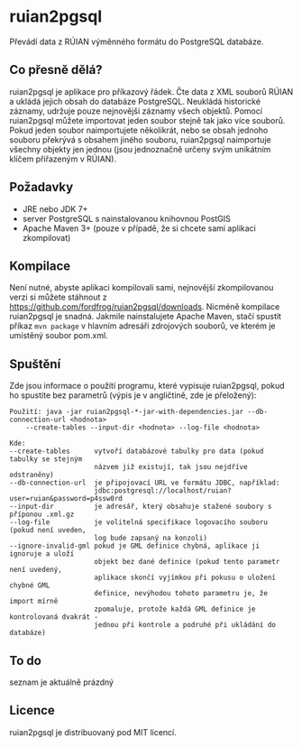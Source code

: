 ruian2pgsql
===========

Převádí data z RÚIAN výměnného formátu do PostgreSQL databáze.

Co přesně dělá?
---------------

ruian2pgsql je aplikace pro příkazový řádek. Čte data z XML souborů RÚIAN a
ukládá jejich obsah do databáze PostgreSQL. Neukládá historické záznamy, udržuje
pouze nejnovější záznamy všech objektů. Pomocí ruian2pgsql můžete importovat
jeden soubor stejně tak jako více souborů. Pokud jeden soubor naimportujete
několikrát, nebo se obsah jednoho souboru překrývá s obsahem jiného souboru,
ruian2pgsql naimportuje všechny objekty jen jednou (jsou jednoznačně určeny svým
unikátním klíčem přiřazeným v RÚIAN).

Požadavky
---------

* JRE nebo JDK 7+
* server PostgreSQL s nainstalovanou knihovnou PostGIS
* Apache Maven 3+ (pouze v případě, že si chcete sami aplikaci zkompilovat)

Kompilace
---------

Není nutné, abyste aplikaci kompilovali sami, nejnovější zkompilovanou verzi si
můžete stáhnout z https://github.com/fordfrog/ruian2pgsql/downloads. Nicméně
kompilace ruian2pgsql je snadná. Jakmile nainstalujete Apache Maven, stačí
spustit příkaz `mvn package` v hlavním adresáři zdrojových souborů, ve kterém je
umístěný soubor pom.xml.

Spuštění
--------

Zde jsou informace o použití programu, které vypisuje ruian2pgsql, pokud ho
spustíte bez parametrů (výpis je v angličtině, zde je přeložený):

    Použití: java -jar ruian2pgsql-*-jar-with-dependencies.jar --db-connection-url <hodnota>
        --create-tables --input-dir <hodnota> --log-file <hodnota>

    Kde:
    --create-tables      vytvoří databázové tabulky pro data (pokud tabulky se stejným
                         názvem již existují, tak jsou nejdříve odstraněny)
    --db-connection-url  je připojovací URL ve formátu JDBC, například:
                         jdbc:postgresql://localhost/ruian?user=ruian&password=p4ssw0rd
    --input-dir          je adresář, který obsahuje stažené soubory s příponou .xml.gz
    --log-file           je volitelná specifikace logovacího souboru (pokud není uveden,
                         log bude zapsaný na konzoli)
    --ignore-invalid-gml pokud je GML definice chybná, aplikace ji ignoruje a uloží
                         objekt bez dané definice (pokud tento parametr není uvedený,
                         aplikace skončí vyjímkou při pokusu o uložení chybné GML
                         definice, nevýhodou tohoto parametru je, že import mírně
                         zpomaluje, protože každá GML definice je kontrolovaná dvakrát -
                         jednou při kontrole a podruhé při ukládání do databáze)

To do
-----

seznam je aktuálně prázdný

Licence
-------

ruian2pgsql je distribuovaný pod MIT licencí.